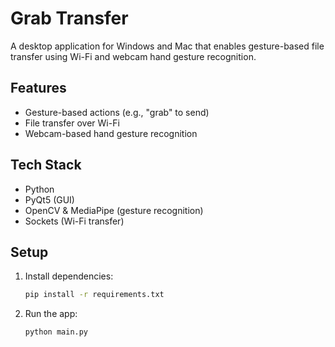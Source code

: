 # Grab Transfer

A desktop application for Windows and Mac that enables gesture-based file transfer using Wi-Fi and webcam hand gesture recognition.

## Features
- Gesture-based actions (e.g., "grab" to send)
- File transfer over Wi-Fi
- Webcam-based hand gesture recognition

## Tech Stack
- Python
- PyQt5 (GUI)
- OpenCV & MediaPipe (gesture recognition)
- Sockets (Wi-Fi transfer)

## Setup
1. Install dependencies:
   ```bash
   pip install -r requirements.txt
   ```
2. Run the app:
   ```bash
   python main.py
   ``` 